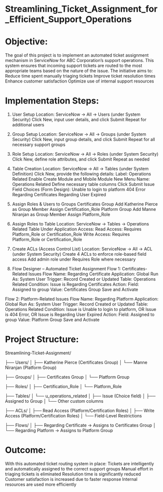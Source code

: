 # Streamlining_Ticket_Assignment_for_Efficient_Support_Operations
# Objective:
The goal of this project is to implement an automated ticket assignment mechanism in ServiceNow for ABC Corporation’s support operations. This system ensures that incoming support tickets are routed to the most appropriate teams based on the nature of the issue. The initiative aims to:
Reduce time spent manually triaging tickets
Improve ticket resolution times
Enhance customer satisfaction
Optimize use of internal support resources

# Implementation Steps:
1. User Setup
Location: ServiceNow → All → Users (under System Security)
Click New, input user details, and click Submit
Repeat for additional users

2. Group Setup
Location: ServiceNow → All → Groups (under System Security)
Click New, input group details, and click Submit
Repeat for all necessary support groups

3. Role Setup
Location: ServiceNow → All → Roles (under System Security)
Click New, define role attributes, and click Submit
Repeat as needed

4. Table Creation
Location: ServiceNow → All → Tables (under System Definition)
Click New, provide the following details:
Label: Operations Related
Enable Create Module and Mobile Module
New Menu Name: Operations Related
Define necessary table columns
Click Submit
Issue Field Choices (Form Design):
Unable to login to platform
404 Error
Regarding Certificates
Regarding User Expired

5. Assign Roles & Users to Groups
Certificates Group
Add Katherine Pierce as Group Member
Assign Certification_Role
Platform Group
Add Manne Niranjan as Group Member
Assign Platform_Role

6. Assign Roles to Table
Location: ServiceNow → Tables → Operations Related Table
Under Application Access:
Read Access: Requires Platform_Role or Certification_Role
Write Access: Requires Platform_Role or Certification_Role

7. Create ACLs (Access Control List)
Location: ServiceNow → All → ACL (under System Security)
Create 4 ACLs to enforce role-based field access
Add admin role under Requires Role where necessary

8. Flow Designer – Automated Ticket Assignment
Flow 1: Certificates-Related Issues
Flow Name: Regarding Certificate
Application: Global
Run As: System User
Trigger: Record Created or Updated
Table: Operations Related
Condition: Issue is Regarding Certificates
Action:
Field: Assigned to group
Value: Certificates Group
Save and Activate

Flow 2: Platform-Related Issues
Flow Name: Regarding Platform
Application: Global
Run As: System User
Trigger: Record Created or Updated
Table: Operations Related
Condition:
Issue is Unable to login to platform, OR
Issue is 404 Error, OR
Issue is Regarding User Expired
Action:
Field: Assigned to group
Value: Platform Group
Save and Activate

# Project Structure:
Streamlining-Ticket-Assignment/

├── Users/
│   ├── Katherine Pierce (Certificates Group)
│   └── Manne Niranjan (Platform Group)

├── Groups/
│   ├── Certificates Group
│   └── Platform Group

├── Roles/
│   ├── Certification_Role
│   └── Platform_Role

├── Tables/
│   └── u_operations_related
│       ├── Issue (Choice field)
│       ├── Assigned to Group
│       └── Other custom columns

├── ACLs/
│   ├── Read Access (Platform/Certification Roles)
│   ├── Write Access (Platform/Certification Roles)
│   └── Field-Level Restrictions

├── Flows/
│   ├── Regarding Certificate → Assigns to Certificates Group
│   └── Regarding Platform → Assigns to Platform Group

# Outcome:
With this automated ticket routing system in place:
Tickets are intelligently and automatically assigned to the correct support groups
Manual effort in triaging tickets is eliminated
Resolution time is significantly reduced
Customer satisfaction is increased due to faster response
Internal resources are used more efficiently





